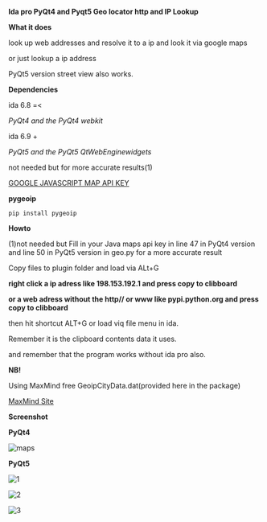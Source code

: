 **Ida pro PyQt4 and Pyqt5 Geo locator http and IP Lookup**

****What it does****

look up web addresses and resolve it to a ip and look it via google maps

or just lookup a ip address

PyQt5 version street view also works.

****Dependencies****

ida 6.8 =<

*PyQt4 and the PyQt4 webkit*

ida 6.9 +

*PyQt5 and the PyQt5 QtWebEnginewidgets*

not needed but for more accurate results(1)

[GOOGLE JAVASCRIPT MAP API KEY](https://developers.google.com/maps/documentation/javascript/get-api-key)

**pygeoip**

`pip install pygeoip`

**Howto**

(1)not needed but Fill in your Java maps api key in line 47 in PyQt4 version and line 50 in PyQt5 version in geo.py for a more accurate result

Copy files to plugin folder and load via ALt+G

**right click a ip adress like 198.153.192.1 and press copy to clibboard**

**or a web adress without the http// or www like pypi.python.org and press copy to clibboard**

then hit shortcut ALT+G or load viq file menu in ida.

Remember it is the clipboard contents data it uses.

and remember that the program works without ida pro also.

**NB!**

Using MaxMind free GeoipCityData.dat(provided here in the package)

[MaxMind Site](https://www.maxmind.com/en/geoip2-city)



**Screenshot**

**PyQt4**

![maps](https://cloud.githubusercontent.com/assets/3592375/18419769/ff98ad24-7862-11e6-8423-808f7a973dd5.png)

**PyQt5**

![1](https://user-images.githubusercontent.com/3592375/28998155-aea2a2ca-7a24-11e7-92bb-b15ca10e10aa.png)

![2](https://user-images.githubusercontent.com/3592375/28998153-aea2532e-7a24-11e7-8c9b-be8424698bd2.png)

![3](https://user-images.githubusercontent.com/3592375/28998154-aea28d1c-7a24-11e7-8bd9-f2a5a3f57fd9.png)






